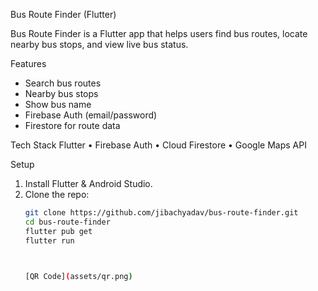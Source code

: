  Bus Route Finder (Flutter)

Bus Route Finder is a Flutter app that helps users find bus routes, locate nearby bus stops, and view live bus status.

 Features
-  Search bus routes
-  Nearby bus stops
-  Show bus name
-  Firebase Auth (email/password)
-  Firestore for route data

 Tech Stack
Flutter • Firebase Auth • Cloud Firestore • Google Maps API

 Setup
1. Install Flutter & Android Studio.
2. Clone the repo:
   ```bash
   git clone https://github.com/jibachyadav/bus-route-finder.git
   cd bus-route-finder
   flutter pub get
   flutter run



   [QR Code](assets/qr.png)
